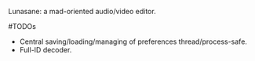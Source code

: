 Lunasane: a mad-oriented audio/video editor.

#TODOs

* Central saving/loading/managing of preferences thread/process-safe.
* Full-ID decoder.
